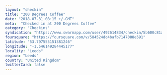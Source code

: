 ```yaml
---
layout: "checkin"
title: "200 Degrees Coffee"
date: "2018-07-31 08:15 +/-GMT"
meta:  "Checked in at 200 Degrees Coffee"
category: "Checkins"
syndication: "https://www.swarmapp.com/user/492614834/checkin/5b600c81a2c00b002c916830"
foursquare: "https://foursquare.com/v/584524dc4bafb7147088e591"
latitude: "53.797555151381246"
longitude: "-1.546149284445177"
locality: "Leeds"
region: "Leeds"
country: "United Kingdom"
twitterCard: false
---
```


